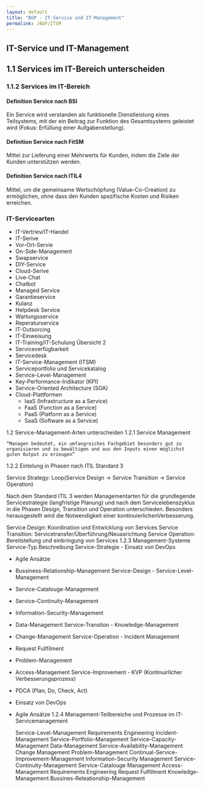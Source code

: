 ```yaml
---
layout: default
title: "BGP - IT-Service und IT-Management"
permalink: /BGP/ITSM
---
```


## IT-Service und IT-Management

## 1.1 Services im IT-Bereich unterscheiden

### 1.1.2 Services im IT-Bereich

#### Definition Service nach BSI

Ein Service wird verstanden als funktionelle Dienstleistung eines Teilsystems, mit der ein Beitrag zur Funktion des Gesamtsystems geleistet wird (Fokus: Erfüllung einer Aufgabenstellung).

#### Definition Service nach FitSM

Mittel zur Lieferung einer Mehrwerts für Kunden, indem die Ziele der Kunden unterstützen werden.

#### Definition Service nach ITIL4

Mittel, um die gemeinsame Wertschöpfung (Value-Co-Creation) zu ermöglichen, ohne dass den Kunden spezifische Kosten und Risiken erreichen.

### IT-Servicearten

- IT-Vertriev/IT-Handel
- IT-Serive
- Vor-Ort-Servie
- On-Side-Management
- Swapservice
- DIY-Service
- Cloud-Serive
- Live-Chat
- Chatbot
- Managed Service
- Garantieservice
- Kulanz
- Helpdesk Service
- Wartungsservice
- Reperaturservice
- IT-Outsorcing
- IT-Einweisung
- IT-Training/IT-Schulung Übersicht 2
- Serviceverfügbarkeit
- Servicedesk
- IT-Service-Management (ITSM)
- Serviceportfolio und Servicekatalog
- Service-Level-Management
- Key-Performance-Indikator (KPI)
- Service-Oriented Architecture (SOA)
- Cloud-Plattformen
    - IaaS (Infrastructure as a Service)
    - FaaS (Function as a Service)
    - PaaS (Platform as a Service)
    - SaaS (Software as a Service)


1.2 Service-Management-Arten unterscheiden
1.2.1 Service Management

    “Managen bedeutet, ein umfangreiches Fachgebiet besonders gut zu organisieren und zu bewältigen und aus den Inputs einen möglichst guten Output zu erzeugen”

1.2.2 Eintelung in Phasen nach ITIL Standard 3

Service Strategy: Loop(Service Design -> Service Transition -> Service Operation)

Nach dem Standard ITIL 3 werden Managementarten für die grundlegende Servicestrategie (langfristige Planung) und nach dem Servicelebenszyklus in die Phasen Design, Transition und Operation unterschieden. Besonders herausgestellt wird die Notwendigkeit einer kontinuierlichenVerbesserung.

Service Design: Koordination und Entwicklung von Services Service Transition: Servicetransfer/Überführung/Neuasrichtung Service Operation: Bereitstellung und einbringung von Services
1.2.3 Management-Systeme
Service-Typ 	Beschreibung
Service-Strategie 	- Einsatz von DevOps
- Agile Ansätze
- Bussiness-Relationship-Management
Service-Design 	- Service-Level-Management
- Service-Catalouge-Management
- Service-Continuity-Management
- Information-Security-Management
- Data-Management
Service-Transiton 	- Knowledge-Management
- Change-Management
Service-Operation 	- Incident Management
- Request Fullfilment
- Problem-Management
- Access-Management
Service-Improvement 	- KVP (Kontinuirlicher Verbesserungsprozess)
- PDCA (Plan, Do, Check, Act)
- Einsatz von DevOps
- Agile Ansätze
1.2.4 Management-Teilbereiche und Prozesse im IT-Servicemanagement

    Service-Level-Management
    Requirements Engineering
    Incident-Management
    Service-Portfolio-Management
    Service-Capacity-Management
    Data-Management
    Service-Availability-Management
    Change Management
    Problem-Management
    Continual-Service-Improvement-Management
    Information-Security Management
    Service-Continuity-Management
    Service-Catalouge Management
    Access-Management
    Requirements Engineering
    Request Fulfillment
    Knowledge-Management
    Bussines-Releationship-Management

